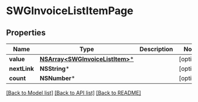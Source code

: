 # SWGInvoiceListItemPage

## Properties
Name | Type | Description | Notes
------------ | ------------- | ------------- | -------------
**value** | [**NSArray&lt;SWGInvoiceListItem&gt;***](SWGInvoiceListItem.md) |  | [optional] 
**nextLink** | **NSString*** |  | [optional] 
**count** | **NSNumber*** |  | [optional] 

[[Back to Model list]](../README.md#documentation-for-models) [[Back to API list]](../README.md#documentation-for-api-endpoints) [[Back to README]](../README.md)



